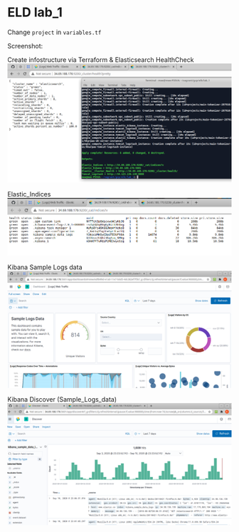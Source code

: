# ELD lab_1
Change `project` in `variables.tf`

Screenshot:

Create infostructure via Terraform & Elasticsearch HealthCheck 
![screen](screenshots/Elastic_Cluster_Health_Terraform_Output.png)

Elastic_Indices
![screen](screenshots/Elastic_Indices.png)


Kibana Sample Logs data
![screen](screenshots/Kibana_Sample_Logs_data.png)


Kibana Discover (Sample_Logs_data)
![screen](screenshots/Kibana_Discover.png)

